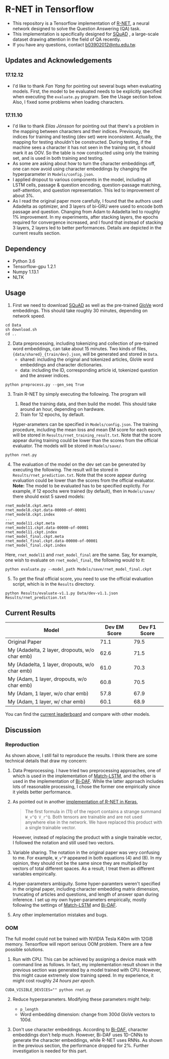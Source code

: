 # R-NET in Tensorflow

* This repository is a Tensorflow implementation of [R-NET](https://www.microsoft.com/en-us/research/wp-content/uploads/2017/05/r-net.pdf), a neural network designed to solve the Question Answering (QA) task. 
* This implementation is specifically designed for [SQuAD](stanford-qa.com) , a large-scale dataset drawing attention in the field of QA recently.
* If you have any questions, contact b03902012@ntu.edu.tw.

## Updates and Acknowledgements

### 17.12.12
- I'd like to thank _Fan Yang_ for pointing out several bugs when evaluating models. First, the model to be evaluated needs to be explicitly specified when executing the `evaluate.py` program. See the Usage section below. Also, I fixed some problems when loading characters.

### 17.11.10
- I'd like to thank _Elías Jónsson_ for pointing out that there's a problem in the mapping between characters and their indices. Previously, the indices for training and testing (dev set) were inconsistent. Actually, the mapping for testing shouldn't be constructed. During testing, if the machine sees a character it has not seen in the training set, it should mark it as OOV. So the table is now constructed using only the training set, and is used in both training and testing.
- As some are asking about how to turn the character embeddings off, one can now avoid using character embeddings by changing the hyperparameter in `Models/config.json`.
- I applied dropout to various components in the model, including all LSTM cells, passage & question encoding, question-passage matching, self-attention, and question representation. This led to improvement of about 3%.
- As I read the original paper more carefully, I found that the authors used Adadelta as optimizer, and 3 layers of bi-GRU were used to encode both passage and question. Changing from Adam to Adadelta led to roughly 1% improvement. In my experiments, after stacking layers, the epochs required for convergence increased, and I found that instead of stacking 3 layers, 2 layers led to better performances. Details are depicted in the current results section.


## Dependency
* Python 3.6
* Tensorflow-gpu 1.2.1
* Numpy 1.13.1
* NLTK

## Usage
1. First we need to download [SQuAD](stanford-qa.com) as well as the pre-trained [GloVe](nlp.stanford.edu/projects/glove/) word embeddings. This should take roughly 30 minutes, depending on network speed.
```
cd Data
sh download.sh
cd ..
```
2. Data preprocessing, including tokenizing and collection of pre-trained word embeddings, can take about 15 minutes.
Two kinds of files, `{data/shared}_{train/dev}.json`, will be generated and stored in `Data`.
    * shared: including the original and tokenized articles, GloVe word embeddings and character dictionaries.
    * data: including the ID, corresponding article id, tokenized question and the answer indices.
```
python preprocess.py --gen_seq True
```
3. Train R-NET by simply executing the following. The program will
    1. Read the training data, and then build the model. This should take around an hour, depending on hardware.
    2. Train for 12 epochs, by default.

    Hyper-arameters can be specified in `Models/config.json`. The training procedure, including the mean loss and mean EM score for each epoch, will be stored in `Results/rnet_training_result.txt`. Note that the score appear during training could be lower than the scores from the official evaluator. The models will be stored in `Models/save/`.
```
python rnet.py
```

4. The evaluation of the model on the dev set can be generated by executing the following. The result will be stored in `Results/rnet_prediction.txt`. Note that the score appear during evaluation could be lower than the scores from the official evaluator.
**Note:** The model to be evaluated has to be specified explictly. For example, if 12 epochs were trained (by default), then in `Models/save/` there should exist 5 saved models:
```
rnet_model8.ckpt.meta
rnet_model8.ckpt.data-00000-of-00001
rnet_model8.ckpt.index
...
rnet_model11.ckpt.meta
rnet_model11.ckpt.data-00000-of-00001
rnet_model11.ckpt.index
rnet_model_final.ckpt.meta
rnet_model_final.ckpt.data-00000-of-00001
rnet_model_final.ckpt.index
```
Here, `rnet_model11` and `rnet_model_final` are the same. Say, for example, one wish to evaluate on `rnet_model_final`, the following would to it:
```
python evaluate.py --model_path Models/save/rnet_model_final.ckpt
```

5. To get the final official score, you need to use the official evaluation script, which is in the `Results` directory.
```
python Results/evaluate-v1.1.py Data/dev-v1.1.json Results/rnet_prediction.txt
```

## Current Results


| Model | Dev EM Score | Dev F1 Score |
| -------- | -------- | -------- |
| Original Paper | 71.1 | 79.5 |
| My (Adadelta, 2 layer, dropouts, w/o char emb) | 62.6 | 71.5 |
| My (Adadelta, 1 layer, dropouts, w/o char emb) | 61.0 | 70.3 |
| My (Adam, 1 layer, dropouts, w/o char emb) | 60.8 | 70.5 |
| My (Adam, 1 layer, w/o char emb)| 57.8 | 67.9|
| My (Adam, 1 layer, w/ char emb) | 60.1 | 68.9 |

You can find the [current leaderboard](https://rajpurkar.github.io/SQuAD-explorer/) and compare with other models.

## Discussion

### Reproduction

As shown above, I still fail to reproduce the results. I think there are some technical details that draw my concern:

1. Data Preprocessing. I have tried two preprocessing approaches, one of which is used in the implementation of [Match-LSTM](https://github.com/shuohangwang/SeqMatchSeq/blob/master/preprocess.py), and the other is used in the implementation of [Bi-DAF](https://github.com/allenai/bi-att-flow/blob/master/squad/prepro.py). While the latter approach includes lots of reasonable processing, I chose the former one empirically since it yields better performance.
2. As pointed out in another [implementation of R-NET in Keras](https://github.com/YerevaNN/R-NET-in-Keras), 
    > The first formula in (11) of the report contains a strange summand `W_v^Q V_r^Q`. Both tensors are trainable and are not used anywhere else in the network. We have replaced this product with a single trainable vector.

    However, instead of replacing the product with a single trainable vector, I followed the notation and still used two vectors.
4. Variable sharing. The notation in the original paper was very confusing to me. For example, `W_v^P` appeared in both equations (4) and (8). In my opinion, they should not be the same since they are multiplied by vectors of total different spaces. As a result, I treat them as different variables empirically.
5. Hyper-parameters ambiguity. Some hyper-paramters weren't specified in the original paper, including character embedding matrix dimension, truncating of articles and questions, and length of answer span during inference. I set up my own hyper-parameters empirically, mostly following the settings of [Match-LSTM](https://arxiv.org/pdf/1608.07905.pdf) and [Bi-DAF](https://arxiv.org/pdf/1611.01603.pdf).
6. Any other implementation mistakes and bugs.

### OOM

The full model could not be trained with NVIDIA Tesla K40m with 12GiB memory. Tensorflow will report serious OOM problem. There are a few possible solutions.

1. Run with CPU. This can be achieved by assigning a device mask with command line as follows. In fact, my implementation result shown in the previous section was generated by a model trained with CPU. However, this might cause extremely slow training speed. In my experience, it might cost roughly _24 hours per epoch_.
```
CUDA_VISIBLE_DEVICES="" python rnet.py
```
2. Reduce hyperparameters. Modifying these parameters might help:
    * `p_length`
    * Word embedding dimension: change from 300d GloVe vectors to 100d.
    
3. Don't use character embeddings. According to [Bi-DAF](https://arxiv.org/pdf/1611.01603.pdf), character embeddings don't help much. However, Bi-DAF uses 1D-CNNs to generate the character embeddings, while R-NET uses RNNs. As shown in the previous section, the performance dropped for 2%. Further investigation is needed for this part.
